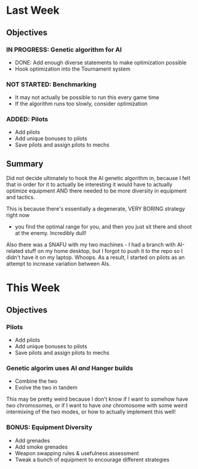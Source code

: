 # Last Week

## Objectives

### IN PROGRESS: Genetic algorithm for AI

+ DONE: Add enough diverse statements to make optimization possible
+ Hook optimization into the Tournament system

### NOT STARTED: Benchmarking

+ It may not actually be possible to run this every game time
+ If the algorithm runs too slowly, consider optimization

### ADDED: Pilots

+ Add pilots
+ Add unique bonuses to pilots
+ Save pilots and assign pilots to mechs

## Summary

Did not decide ultimately to hook the AI genetic algorithm in, because I felt
that in order for it to actually be interesting it would have to actually
optimize equipment AND there needed to be more diversity in equipment and
tactics.

This is because there's essentially a degenerate, VERY BORING strategy right now
- you find the optimal range for you, and then you just sit there and shoot at
the enemy. Incredibly dull!

Also there was a SNAFU with my two machines - I had a branch with AI-related
stuff on my home desktop, but I forgot to push it to the repo so I didn't have
it on my laptop. Whoops. As a result, I started on pilots as an attempt to
increase variation between AIs.

# This Week

## Objectives

### Pilots

+ Add pilots
+ Add unique bonuses to pilots
+ Save pilots and assign pilots to mechs

### Genetic algorim uses AI *and* Hanger builds

+ Combine the two
+ Evolve the two in tandem

This may be pretty weird because I don't know if I want to somehow have *two*
chromosomes, or if I want to have *one* chromosome with some weird intermixing
of the two modes, or how to actually implement this well!

### BONUS: Equipment Diversity

+ Add grenades
+ Add smoke grenades
+ Weapon swapping rules & usefulness assessment
+ Tweak a bunch of equipment to encourage different strategies